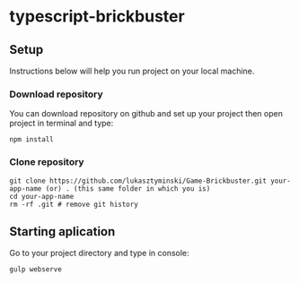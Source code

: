 # typescript-brickbuster

## Setup
Instructions below will help you run project on your local machine.

### Download repository
You can download repository on github and set up your project then open project in terminal and type:
```
npm install
```
### Clone repository
```
git clone https://github.com/lukasztyminski/Game-Brickbuster.git your-app-name (or) . (this same folder in which you is)
cd your-app-name
rm -rf .git # remove git history
```
## Starting aplication
Go to your project directory and type in console:
```
gulp webserve
```